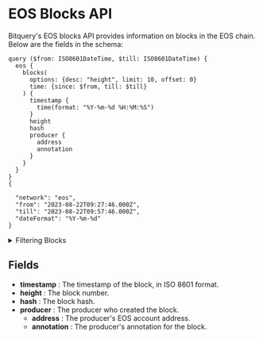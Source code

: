 # EOS Blocks API

Bitquery's EOS blocks API provides information on blocks in the EOS chain. Below are the fields in the schema:

```
query ($from: ISO8601DateTime, $till: ISO8601DateTime) {
  eos {
    blocks(
      options: {desc: "height", limit: 10, offset: 0}
      time: {since: $from, till: $till}
    ) {
      timestamp {
        time(format: "%Y-%m-%d %H:%M:%S")
      }
      height
      hash
      producer {
        address
        annotation
      }
    }
  }
}
{

  "network": "eos",
  "from": "2023-08-22T09:27:46.000Z",
  "till": "2023-08-22T09:57:46.000Z",
  "dateFormat": "%Y-%m-%d"
}
```

<details>
<summary>Filtering Blocks</summary>

-   **options**  : A set of options that can be used to filter the results.
    -   **desc** or **asc**  : The order of the results, either "asc" (ascending) or "desc" (descending). 
    -   **limit**  : The maximum number of results to return. The default is 10.
    -   **offset**  : The number of results to skip. The default is 0.
-   **time**  : A filter that can be used to select blocks created within a specified time range.
  
-   **proposer**  : A filter that can be used to select blocks created by a specific producer.
-   **height**  : A filter that can be used to select blocks with a specific height.
-   **date**  : A filter that can be used to select blocks created on a specific date.
-   **blockHash**  : A filter that can be used to select blocks with a specific hash.
-   **any**  : A catch-all filter (OR logic) that can be used to select blocks that match any of the other filters.

</details>

## Fields

- **timestamp** : The timestamp of the block, in ISO 8601 format.
- **height** : The block number.
- **hash** : The block hash.
- **producer** : The producer who created the block.
  - **address** : The producer's EOS account address.
  - **annotation** : The producer's annotation for the block.
